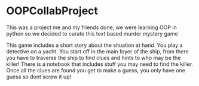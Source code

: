 # OOPCollabProject
This was a project me and my friends done, we were learning OOP in python so we decided to curate this text based murder mystery game

This game includes a short story about the situation at hand.
You play a detective on a yacht. You start off in the main foyer
of the ship, from there you have to traverse the ship to find clues
and hints to who may be the killer! There is a notebook that 
includes stuff you may need to find the killer. Once all the clues
are found you get to make a guess, you only have one guess so 
dont screw it up!
